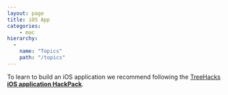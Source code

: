 ```yaml
---
layout: page
title: iOS App
categories:
    - mac
hierarchy:
  -
    name: "Topics"
    path: "/topics"
---
```


To learn to build an iOS application we recommend following the
[TreeHacks][treehacks] **[iOS application HackPack][hackpack]**.

[treehacks]: https://treehacks.com
[hackpack]: https://github.com/TreeHacks/hackpack-ios
